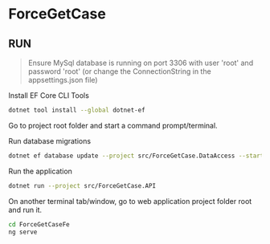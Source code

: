 # **ForceGetCase**

## RUN

> Ensure MySql database is running on port 3306 with user 'root' and password 'root' (or change the ConnectionString in the appsettings.json file)

Install EF Core CLI Tools

```bash
dotnet tool install --global dotnet-ef 
```

Go to project root folder and start a command prompt/terminal.

Run database migrations

```bash
dotnet ef database update --project src/ForceGetCase.DataAccess --startup-project src/ForceGetCase.API
```

Run the application

```bash
dotnet run --project src/ForceGetCase.API
```

On another terminal tab/window, go to web application project folder root and run it.

```bash
cd ForceGetCaseFe
ng serve
```

